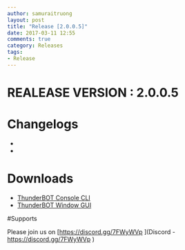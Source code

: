 ```yaml
---
author: samuraitruong
layout: post
title: "Release [2.0.0.5]"
date: 2017-03-11 12:55
comments: true
category: Releases
tags:
- Release
---
```


# REALEASE VERSION : 2.0.0.5

# Changelogs
- 
- 

# Downloads
- [ThunderBOT Console CLI](/releases/2.0.0.5/ThunderBOT.CLI.zip)
- [ThunderBOT Window GUI](/releases/2.0.0.5/ThunderBOT.Win.zip)


#Supports

Please join us on [https://discord.gg/7FWyWVp ](Discord - https://discord.gg/7FWyWVp )